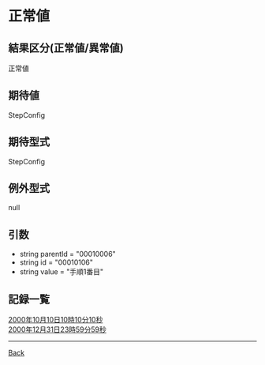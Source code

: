 # 正常値
## 結果区分(正常値/異常値)
正常値
## 期待値
StepConfig
## 期待型式
StepConfig
## 例外型式
null
## 引数
- string parentId = "00010006"
- string id = "00010106"
- string value = "手順1番目"
## 記録一覧
[2000年10月10日10時10分10秒](./20001010101010/README.md)  
[2000年12月31日23時59分59秒](./20001231235959/README.md)  

---
[Back](../README.md)  